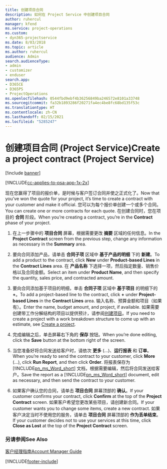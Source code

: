 ```yaml
---
title: 创建项目合同
description: 如何在 Project Service 中创建项目合同
author: ruhercul
manager: kfend
ms.service: project-operations
ms.custom:
- dyn365-projectservice
ms.date: 8/03/2018
ms.topic: article
ms.author: ruhercul
audience: Admin
search.audienceType:
- admin
- customizer
- enduser
search.app:
- D365CE
- D365PS
- ProjectOperations
ms.openlocfilehash: 0544fbd9ebf4b36256849ba246572e8101a33748
ms.sourcegitcommit: fa32b1893286f20271fa4ec4be8fc68bd135f53c
ms.translationtype: HT
ms.contentlocale: zh-CN
ms.lasthandoff: 02/15/2021
ms.locfileid: "5285247"
---
```

# <a name="create-a-project-contract-project-service"></a><span data-ttu-id="80449-103">创建项目合同 (Project Service)</span><span class="sxs-lookup"><span data-stu-id="80449-103">Create a project contract (Project Service)</span></span>

[!include [banner](../includes/psa-now-project-operations.md)]

[!INCLUDE[cc-applies-to-psa-app-1x-2x](../includes/cc-applies-to-psa-app-1x-2x.md)]

<span data-ttu-id="80449-104">现在您赢得了项目的报价单，是时候与客户签订合同并使之正式化了。</span><span class="sxs-lookup"><span data-stu-id="80449-104">Now that you’ve won the quote for your project, it’s time to create a contract with your customer and make it official.</span></span> <span data-ttu-id="80449-105">您可以为每个报价单创建一个或多个合同。</span><span class="sxs-lookup"><span data-stu-id="80449-105">You can create one or more contracts for each quote.</span></span> <span data-ttu-id="80449-106">在创建合同时，您在项目的 **合同** 阶段。</span><span class="sxs-lookup"><span data-stu-id="80449-106">When you’re creating a contract, you’re in the **Contract** phase of your project.</span></span>  
  
1. <span data-ttu-id="80449-107">在上一步骤中的 **项目合同** 屏幕，根据需要更改 **摘要** 区域的任何信息。</span><span class="sxs-lookup"><span data-stu-id="80449-107">In the **Project Contract** screen from the previous step, change any information as necessary in the **Summary** area.</span></span>  
  
2. <span data-ttu-id="80449-108">要向合同添加产品，请单击 **合同子项** 区域中 **基于产品的明细** 下的 **新建**。</span><span class="sxs-lookup"><span data-stu-id="80449-108">To add a product to the contract, click **New** under **Product-based Lines** in the **Contract Lines** area.</span></span> <span data-ttu-id="80449-109">在 **产品名称** 下选择一项，然后指定数量、销售价格以及合同金额。</span><span class="sxs-lookup"><span data-stu-id="80449-109">Select an item under **Product Name**, and then specify the quantity, sales price, and contracted amount.</span></span>  
  
3. <span data-ttu-id="80449-110">要向合同添加基于项目的明细，单击 **合同子项** 区域中 **基于项目** 的明细下的 **+**。</span><span class="sxs-lookup"><span data-stu-id="80449-110">To add a project-based line to the contract, click **+** under **Project-based Lines** in the **Contract Lines** area.</span></span> <span data-ttu-id="80449-111">输入名称、预算金额和项目（如果有）。</span><span class="sxs-lookup"><span data-stu-id="80449-111">Enter the name, budget amount, and project, if available.</span></span> <span data-ttu-id="80449-112">如果需要创建带工作分解结构的项目以提供预计，请参阅[创建项目](../psa/create-project.md)。</span><span class="sxs-lookup"><span data-stu-id="80449-112">If you need to create a project with a work breakdown structure to come up with an estimate, see [Create a project](../psa/create-project.md).</span></span>  
  
4. <span data-ttu-id="80449-113">完成编辑之后，单击屏幕右下角的 **保存** 按钮。</span><span class="sxs-lookup"><span data-stu-id="80449-113">When you’re done editing, click the **Save** button at the bottom right of the screen.</span></span>  
  
5. <span data-ttu-id="80449-114">当您准备好将合同发送给客户时，请依次 **更多** (…)、**运行报表** 和 **订单**。</span><span class="sxs-lookup"><span data-stu-id="80449-114">When you’re ready to send the contract to your customer, click **More** (…), click **Run Report**, and then click **Order**.</span></span> <span data-ttu-id="80449-115">将报表保存为 [!INCLUDE[pn_ms_Word_short](../includes/pn-ms-word-short.md)] 文档，根据需要编辑，然后将合同发送给客户。</span><span class="sxs-lookup"><span data-stu-id="80449-115">Save the report as a [!INCLUDE[pn_ms_Word_short](../includes/pn-ms-word-short.md)] document, edit as necessary, and then send the contract to your customer.</span></span>  
  
6. <span data-ttu-id="80449-116">如果客户确认您的合同，请单击 **项目合同** 屏幕顶部的 **确认**。</span><span class="sxs-lookup"><span data-stu-id="80449-116">If your customer confirms your contract, click **Confirm** at the top of the **Project Contract** screen.</span></span> <span data-ttu-id="80449-117">如果客户希望您更改某些项目，请创建新合同。</span><span class="sxs-lookup"><span data-stu-id="80449-117">If your customer wants you to change some items, create a new contract.</span></span> <span data-ttu-id="80449-118">如果客户决定当时不使用您的服务，请单击 **项目合同** 屏幕顶部的 **作为丢单结束**。</span><span class="sxs-lookup"><span data-stu-id="80449-118">If your customer decides not to use your services at this time, click **Close as Lost** at the top of the **Project Contract** screen.</span></span>  
  
### <a name="see-also"></a><span data-ttu-id="80449-119">另请参阅</span><span class="sxs-lookup"><span data-stu-id="80449-119">See Also</span></span>  
 [<span data-ttu-id="80449-120">客户经理指南</span><span class="sxs-lookup"><span data-stu-id="80449-120">Account Manager Guide</span></span>](../psa/account-manager-guide.md)


[!INCLUDE[footer-include](../includes/footer-banner.md)]